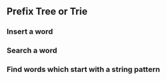 ## Prefix Tree or Trie

### Insert a word

### Search a word

### Find words which start with a string pattern 
